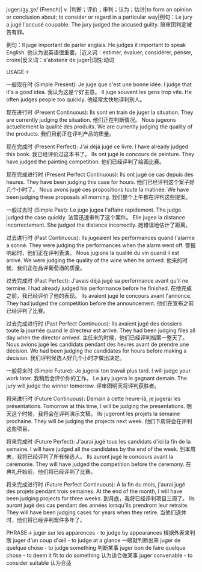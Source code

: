 juger:/ʒy.ʒe/ (French)| v. |判断；评价；审判；认为；估计|to form an opinion or conclusion about; to consider or regard in a particular way|例句：Le jury a jugé l'accusé coupable.  The jury judged the accused guilty. 陪审团判定被告有罪。

例句：Il juge important de parler anglais. He judges it important to speak English. 他认为说英语很重要。|近义词：estimer, évaluer, considérer, penser, croire|反义词：s'abstenir de juger|词性:动词

USAGE->

一般现在时 (Simple Present):
Je juge que c'est une bonne idée. I judge that it's a good idea. 我认为这是个好主意。
Il juge souvent les gens trop vite. He often judges people too quickly. 他经常太快地评判别人。


现在进行时 (Present Continuous):
Ils sont en train de juger la situation. They are currently judging the situation. 他们正在判断情况。
Nous jugeons actuellement la qualité des produits. We are currently judging the quality of the products. 我们目前正在评判产品的质量。


现在完成时 (Present Perfect):
J'ai déjà jugé ce livre. I have already judged this book. 我已经评价过这本书了。
Ils ont jugé le concours de peinture. They have judged the painting competition. 他们已经评判了绘画比赛。


现在完成进行时 (Present Perfect Continuous):
Ils ont jugé ce cas depuis des heures.  They have been judging this case for hours.  他们已经评判这个案子好几个小时了。
Nous avons jugé ces propositions toute la matinée. We have been judging these proposals all morning. 我们整个上午都在评判这些提案。



一般过去时 (Simple Past):
Le juge jugea l'affaire rapidement. The judge judged the case quickly. 法官迅速审判了这个案件。
Elle jugea la distance incorrectement. She judged the distance incorrectly. 她错误地估计了距离。


过去进行时 (Past Continuous):
Ils jugeaient les performances quand l'alarme a sonné. They were judging the performances when the alarm went off. 警报响起时，他们正在评判表演。
Nous jugions la qualité du vin quand il est arrivé.  We were judging the quality of the wine when he arrived. 他来的时候，我们正在品评葡萄酒的质量。



过去完成时 (Past Perfect):
J'avais déjà jugé sa performance avant qu'il ne termine. I had already judged his performance before he finished. 在他完成之前，我已经评价了他的表现。
Ils avaient jugé le concours avant l'annonce. They had judged the competition before the announcement. 他们在宣布之前已经评判了比赛。


过去完成进行时 (Past Perfect Continuous):
Ils avaient jugé des dossiers toute la journée quand le directeur est arrivé.  They had been judging files all day when the director arrived.  主任来的时候，他们已经评判档案一整天了。
Nous avions jugé les candidats pendant des heures avant de prendre une décision. We had been judging the candidates for hours before making a decision. 我们评判候选人好几个小时才做出决定。



一般将来时 (Simple Future):
Je jugerai ton travail plus tard. I will judge your work later. 我稍后会评价你的工作。
Le jury jugera le gagnant demain. The jury will judge the winner tomorrow. 评审团明天将评判获胜者。


将来进行时 (Future Continuous):
Demain à cette heure-là, je jugerai les présentations.  Tomorrow at this time, I will be judging the presentations. 明天这个时候，我将会在评判演示文稿。
Ils jugeront les projets la semaine prochaine. They will be judging the projects next week.  他们下周将会在评判这些项目。


将来完成时 (Future Perfect):
J'aurai jugé tous les candidats d'ici la fin de la semaine. I will have judged all the candidates by the end of the week.  到本周末，我将已经评判了所有候选人。
Ils auront jugé le concours avant la cérémonie. They will have judged the competition before the ceremony.  在典礼开始前，他们将已经评判了比赛。


将来完成进行时 (Future Perfect Continuous):
À la fin du mois, j'aurai jugé des projets pendant trois semaines.  At the end of the month, I will have been judging projects for three weeks.  到月底，我将已经评判项目三周了。
Ils auront jugé des cas pendant des années lorsqu'ils prendront leur retraite. They will have been judging cases for years when they retire.  当他们退休时，他们将已经评判案件多年了。


PHRASE->
juger sur les apparences - to judge by appearances 根据外表来判断
juger d'un coup d'œil - to judge at a glance 一眼就判断出来
juger de quelque chose - to judge something 判断某事
juger bon de faire quelque chose - to deem it fit to do something 认为适合做某事
juger convenable - to consider suitable 认为合适
